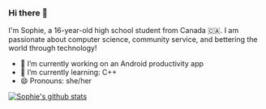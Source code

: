 ### Hi there 👋

I'm Sophie, a 16-year-old high school student from Canada 🇨🇦. I am passionate about computer science, community service, and bettering the world through technology! 

- 🔭 I’m currently working on an Android productivity app
- 🌱 I’m currently learning: C++
- 😄 Pronouns: she/her

[![Sophie's github stats](https://github-readme-stats.vercel.app/api?username=anuraghazra)](https://github.com/anuraghazra/github-readme-stats)
<!--
**sophie-zhangg/sophie-zhangg** is a ✨ _special_ ✨ repository because its `README.md` (this file) appears on your GitHub profile.

Here are some ideas to get you started:

- 🔭 I’m currently working on ...
- 🌱 I’m currently learning ...
- 👯 I’m looking to collaborate on ...
- 🤔 I’m looking for help with ...
- 💬 Ask me about ...
- 📫 How to reach me: ...
- 😄 Pronouns: ...
- ⚡ Fun fact: ...
-->
